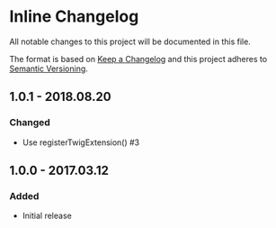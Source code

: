 # Inline Changelog

All notable changes to this project will be documented in this file.

The format is based on [Keep a Changelog](http://keepachangelog.com/) and this project adheres to [Semantic Versioning](http://semver.org/).

## 1.0.1 - 2018.08.20
### Changed
- Use registerTwigExtension() #3

## 1.0.0 - 2017.03.12
### Added
- Initial release
